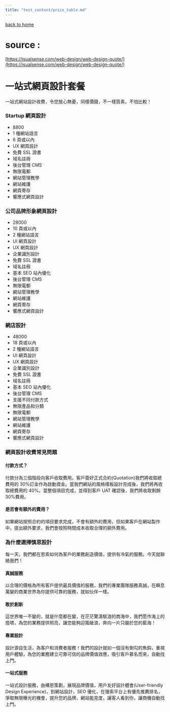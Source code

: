 ```yaml
---
title: "test_content/price_table.md"
---
```


[back to home](/)

# source :

[https://isualsense.com/web-design/web-design-quote/](https://isualsense.com/web-design/web-design-quote/)

# 一站式網頁設計套餐

一站式網站設計收費，令您放心無憂，同樣價錢，不一樣質素，不怕比較！

### Startup 網頁設計

- 8800
- 1 種網站語言
- 6 頁或以內
- UX 網頁設計
- 免費 SSL 證書
- 域名註冊 ​
- 後台管理 CMS
- 無限電郵
- 網站管理教學
- 網站維護
- 網頁寄存
- 響應式網頁設計

### 公司品牌形象網頁設計

- 28000
- 10 頁或以內
- 2 種網站語言
- UI 網頁設計
- UX 網頁設計
- 企業識別設計
- 免費 SSL 證書
- 域名註冊
- 基本 SEO 站內優化 ​​
- 後台管理 CMS
- 無限電郵
- 網站管理教學
- 網站維護
- 網頁寄存
- 響應式網頁設計

### 網店設計

- 48000
- 18 頁或以內
- 2 種網站語言
- UI 網頁設計
- UX 網頁設計
- 企業識別設計
- 免費 SSL 證書
- 域名註冊 ​
- 基本 SEO 站內優化 ​​
- 後台管理 CMS
- 支援不同付款方式
- 無限產品和分類
- 無限電郵
- 網站管理教學
- 網站維護
- 網頁寄存
- 響應式網頁設計

### 網頁設計收費常見問題

#### 付款方式？

付款分為三個階段向客戶收取費用。客戶簽好正式合約(Quotation)我們將收取總費用的 30%訂金作為啟動資金。當我們網站的風格樣板設計完成後，我們將再收取總費用的 40%。當整個項目完成，並得到客戶 UAT 確認後，我們將收取剩餘 30%費用。

#### 是否會有額外的費用？

如果網站按照合約的項目要求完成，不會有額外的費用，但如果客戶在網站製作中，提出額外要求，我們會按照時間成本收取合理的額外費用。

### 為什麼選擇慎思設計

每一天，我們都在思索如何為客戶的業務創造價值，提供有冷氣的服務。今天就聯絡我們！

#### 真誠服務

以合理的價格為所有客戶提供最具價值的服務，我們的專業團隊服務真誠，在瞬息萬變的商業世界為你提供可靠的服務，就如伙伴一樣。

#### 敢於創新

這世界唯一不變的，就是什麼都在變，在茫茫驚濤駭浪的商海中，我們愿作海上的燈塔，為您的業務提供照亮，讓您能夠迎風破浪，奔向一片只屬於您的藍海！

#### 專業設計

設計源自生活，為客户和消費者服務！我們的設計就如一個沒有倒勾的魚鈎，重視用戶體驗，為您的業務建立可靠可信的品牌價值效應，吸引客戶慕名而來，自動找上門。

#### 一站式服務

一站式設計服務，由構思策劃，展現品牌價值，用戶友好設計體會(User-friendly Design Experience)，到網站設計，SEO 優化，在搜索平台上有優先推薦排名，爭取無限曝光的機會，提升您的品牌，網站能見度，讓客人看到你，讓商機自動找上門。
